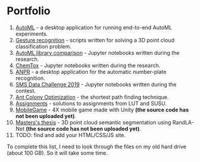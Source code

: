 # Portfolio

1. [AutoML](https://github.com/MainTechAI/AutoML) - a desktop application for running end-to-end AutoML experiments.
2. [Gesture recognition](https://github.com/MainTechAI/Portfolio/tree/master/Projects/3D%20point%20cloud%20gestures%20recognition) - scripts written for solving a 3D point cloud classification problem.
3. [AutoML library comparison](https://github.com/MainTechAI/AutoML-comparison) - Jupyter notebooks written during the research.
4. [ChemTox](https://github.com/MainTechAI/Portfolio/tree/master/Projects/ChemTox) - Jupyter notebooks written during the research.
5. [ANPR](https://github.com/MainTechAI/Portfolio/tree/master/Projects/ANPR) - a desktop application for the automatic number-plate recognition.
6. [SMS Data Challenge 2019](https://github.com/MainTechAI/Portfolio/tree/master/Projects/SMS%20Data%20Challenge%202019) - Jupyter notebooks written during the contest.
7. [Ant Colony Optimization](https://github.com/MainTechAI/Ants) - the shortest path finding technique.
8. [Assignments](https://github.com/MainTechAI/Assignments) - solutions to assignments from LUT and SUSU.
9. [MobileGame]() - 4X mobile game made with Unity **(the source code has not been uploaded yet)**.
10. [Masters's thesis](https://github.com/MainTechAI/3D-point-cloud-semantic-segmentation) - 3D point cloud semantic segmentation using RandLA-Net **(the source code has not been uploaded yet)**.
11. TODO: find and add your HTML/CSS/JS site.

To complete this list, I need to look through the files on my old hard drive 
(about 100 GB). So it will take some time.


